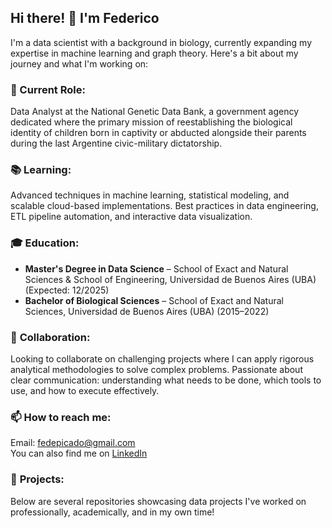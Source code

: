 ## Hi there! 👋 I'm Federico
I'm a data scientist with a background in biology, currently expanding my expertise in machine learning and graph theory. Here's a bit about my journey and what I'm working on:

### **🔬 Current Role:**

Data Analyst at the National Genetic Data Bank, a government agency dedicated where the primary mission of reestablishing the biological identity of children born in captivity or abducted alongside their parents during the last Argentine civic-military dictatorship.

### 📚 **Learning:**

Advanced techniques in machine learning, statistical modeling, and scalable cloud-based implementations.
Best practices in data engineering, ETL pipeline automation, and interactive data visualization.

### 🎓 **Education:**
* **Master's Degree in Data Science** – School of Exact and Natural Sciences & School of Engineering, Universidad de Buenos Aires (UBA) (Expected: 12/2025)
* **Bachelor of Biological Sciences** – School of Exact and Natural Sciences, Universidad de Buenos Aires (UBA) (2015–2022)

### 🤝 **Collaboration:**

Looking to collaborate on challenging projects where I can apply rigorous analytical methodologies to solve complex problems.
Passionate about clear communication: understanding what needs to be done, which tools to use, and how to execute effectively.

### 📫 **How to reach me:**

Email: fedepicado@gmail.com<br>
You can also find me on [LinkedIn](www.linkedin.com/in/federico-picado)

### 🚀 **Projects:**

Below are several repositories showcasing data projects I've worked on professionally, academically, and in my own time!
